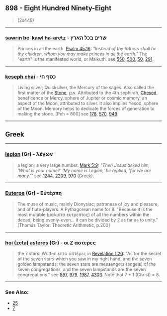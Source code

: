 ## 898 - Eight Hundred Ninety-Eight
> (2x449)

---

### [sawrin be-kawl ha-aretz](/keys/ShRIM.BKL-HARTz) - שרים בכל הארץ
> Princes in all the earth. [Psalm 45:16](http://biblehub.com/psalms/45-16.htm): *"Instead of thy fathers shall be thy children, whom you may make princes in all the earth."* The "earth" is the manifested world, or Malkuth. see [550](550), [500](500), [50](50), [291](291).

---

### [keseph chai](/keys/KSPf.ChI) - כסף חי
> Living silver; Quicksilver, the Mercury of the sages. Also called the first matter of the [Stone](/keys/ABN), אבן. Attributed to the 4th sephirah, [Chesed](/keys/ChSD), beneficence or Mercy, sphere of Jupiter or cosmic memory, an aspect of the Moon, attributed to silver. It also implies Yesod, sphere of the Moon. Memory helps to dedicate the forces of generation to making the stone. [Peh = 800] see [178](178), [570](570), [949](949).

---

## Greek

---

### [legion](/greek?word=legiOn) (Gr) - λέγων
> a legion; a very large number. [Mark 5:9](http://biblehub.com/mark/5-9.htm): *"Then Jesus asked him, 'What is your name?' 'My name is Legion,' he replied, 'for we are many.'"* see [1244](1244), [2209](2209), [970](970) (Greek).

---

### [Euterpe](/greek?word=euTerPh) (Gr) - Eὐτέρπη
> The muse of music, mainly Dionysiac; patroness of joy and pleasure, and of flute-players. A Pythagorean name for 8. "Because it is the most mutable (μαλιστα ευτρεπτος) of all the numbers within the decad, being evenly-even... it can be divided by 2 as far as to unity." [Thomas Taylor: Theoretic Arithmetic, p.200]

---

### [hoi (zeta) asteres](/greek?word=oi+z+asteres) (Gr) - οι Ζ αστερες
> the 7 stars. Written ἑπτὰ ἀστέρες in [Revelation 1:20](http://biblehub.com/revelation/1-20.htm): "As for the secret of the seven stars which you saw in my right hand, and the seven golden lampstands; the seven stars are messengers (angels) of the seven congregations, and the seven lampstands are the seven congregations." see [897](897), [979](979), [1987](1987), [4303](4303). Note that 7 + 1 (Christ) = 8.

---

### See Also:

- [25](25)
- [7](7)

